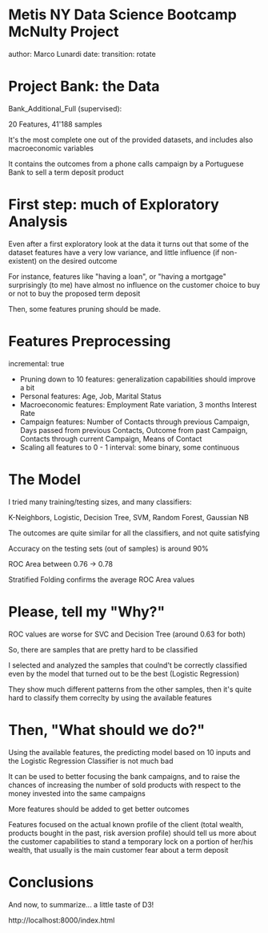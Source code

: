 Metis NY Data Science Bootcamp
McNulty Project
========================================================
author: Marco Lunardi
date: 
transition: rotate

Project Bank: the Data
========================================================

Bank_Additional_Full (supervised):

20 Features, 41'188 samples

It's the most complete one out of the provided datasets, and includes also macroeconomic variables

It contains the outcomes from a phone calls campaign by a Portuguese Bank to sell a term deposit product


First step: much of Exploratory Analysis
========================================================
Even after a first exploratory look at the data it turns out that some of the dataset features have a very low variance, and little influence (if non-existent) on the desired outcome

For instance, features like "having a loan", or "having a mortgage" surprisingly (to me) have almost no influence on the customer choice to buy or not to buy the proposed term deposit

Then, some features pruning should be made.


Features Preprocessing
========================================================
incremental: true

- Pruning down to 10 features: generalization capabilities should improve a bit
- Personal features: Age, Job, Marital Status
- Macroeconomic features: Employment Rate variation, 3 months Interest Rate
- Campaign features: Number of Contacts through previous Campaign, Days passed from previous Contacts, Outcome from past Campaign, Contacts through current Campaign, Means of Contact
- Scaling all features to  0 - 1  interval: some binary, some continuous

The Model
=======================================================

I tried many training/testing sizes, and many classifiers: 

K-Neighbors, Logistic, Decision Tree, SVM, Random Forest, Gaussian NB

The outcomes are quite similar for all the classifiers, and not quite satisfying

Accuracy on the testing sets (out of samples) is around 90%

ROC Area between  0.76 -> 0.78

Stratified Folding confirms the average ROC Area values

Please, tell my "Why?"
=======================================================

ROC values are worse for SVC and Decision Tree (around 0.63 for both)

So, there are samples that are pretty hard to be classified

I selected and analyzed the samples that coulnd't be correctly classified even by the model that turned out to be the best (Logistic Regression)

They show much different patterns from the other samples, then it's quite hard to classify them correclty by using the available features

Then, "What should we do?"
=======================================================

Using the available features, the predicting model based on 10 inputs and the Logistic Regression Classifier is not much bad

It can be used to better focusing the bank campaigns, and to raise the chances of increasing the number of sold products with respect to the money invested into the same campaigns

More features should be added to get better outcomes

Features focused on the actual known profile of the client (total wealth, products bought in the past, risk aversion profile) should tell us more about the customer capabilities to stand a temporary lock on a portion of her/his wealth, that usually is the main customer fear about a term deposit


Conclusions
=======================================================

And now, to summarize... a little taste of D3!

http://localhost:8000/index.html

